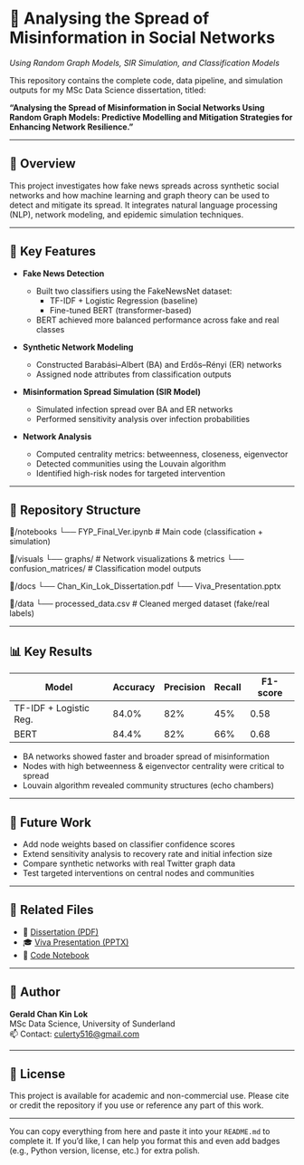 # 📘 Analysing the Spread of Misinformation in Social Networks  
*Using Random Graph Models, SIR Simulation, and Classification Models*

This repository contains the complete code, data pipeline, and simulation outputs for my MSc Data Science dissertation, titled:

**“Analysing the Spread of Misinformation in Social Networks Using Random Graph Models: Predictive Modelling and Mitigation Strategies for Enhancing Network Resilience.”**

---

## 📌 Overview

This project investigates how fake news spreads across synthetic social networks and how machine learning and graph theory can be used to detect and mitigate its spread. It integrates natural language processing (NLP), network modeling, and epidemic simulation techniques.

---

## 🧠 Key Features

- **Fake News Detection**  
  - Built two classifiers using the FakeNewsNet dataset:
    - TF-IDF + Logistic Regression (baseline)
    - Fine-tuned BERT (transformer-based)
  - BERT achieved more balanced performance across fake and real classes

- **Synthetic Network Modeling**  
  - Constructed Barabási–Albert (BA) and Erdős–Rényi (ER) networks
  - Assigned node attributes from classification outputs

- **Misinformation Spread Simulation (SIR Model)**  
  - Simulated infection spread over BA and ER networks
  - Performed sensitivity analysis over infection probabilities

- **Network Analysis**  
  - Computed centrality metrics: betweenness, closeness, eigenvector
  - Detected communities using the Louvain algorithm
  - Identified high-risk nodes for targeted intervention

---

## 📂 Repository Structure

📁/notebooks
└── FYP_Final_Ver.ipynb # Main code (classification + simulation)

📁/visuals
└── graphs/ # Network visualizations & metrics
└── confusion_matrices/ # Classification model outputs

📁/docs
└── Chan_Kin_Lok_Dissertation.pdf
└── Viva_Presentation.pptx

📁/data
└── processed_data.csv # Cleaned merged dataset (fake/real labels)


---

## 📊 Key Results

| Model                  | Accuracy | Precision | Recall | F1-score |
|------------------------|----------|-----------|--------|----------|
| TF-IDF + Logistic Reg. | 84.0%    | 82%       | 45%    | 0.58     |
| BERT                   | 84.4%    | 82%       | 66%    | 0.68     |

- BA networks showed faster and broader spread of misinformation  
- Nodes with high betweenness & eigenvector centrality were critical to spread  
- Louvain algorithm revealed community structures (echo chambers)

---

## 📌 Future Work

- Add node weights based on classifier confidence scores  
- Extend sensitivity analysis to recovery rate and initial infection size  
- Compare synthetic networks with real Twitter graph data  
- Test targeted interventions on central nodes and communities

---

## 📎 Related Files

- 📘 [Dissertation (PDF)](docs/Chan_Kin_Lok_Dissertation.pdf)  
- 🎓 [Viva Presentation (PPTX)](docs/Viva_Presentation.pptx)  
- 🧪 [Code Notebook](notebooks/FYP_Final_Ver.ipynb)

---

## 👤 Author

**Gerald Chan Kin Lok**  
MSc Data Science, University of Sunderland  
📫 Contact: culerty516@gmail.com

---

## 📄 License

This project is available for academic and non-commercial use. Please cite or credit the repository if you use or reference any part of this work.

---

You can copy everything from here and paste it into your `README.md` to complete it. If you’d like, I can help you format this and even add badges (e.g., Python version, license, etc.) for extra polish.

